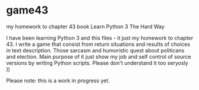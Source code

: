 # game43
my homework to chapter 43 book Learn Python 3 The Hard Way

I have been learning Python 3 and this files - it just my homework to chapter 43. I write a game that consist from return situations and results of choices in text description. Those sarcasm and humoristic quest about politicans and election. Main purpose of it just show my job and self control of source versions by writing Python scripts.
Please don't understand it too seryosly ))

Please note: this is a work in progress yet.
